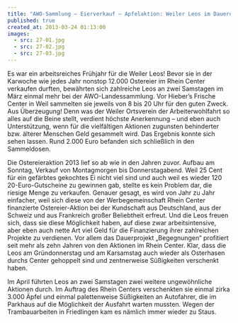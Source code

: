 ```yaml
---
title: "AWO-Sammlung – Eierverkauf – Apfelaktion: Weiler Leos im Dauereinsatz"
published: true
created_at: 2013-03-24 01:13:00
images:
  - src: 27-01.jpg
  - src: 27-02.jpg
  - src: 27-03.jpg
---
```


Es war ein arbeitsreiches Frühjahr für die Weiler Leos! Bevor sie in der Karwoche wie jedes Jahr nonstop 12.000 Ostereier im Rhein Center verkaufen durften, bewährten sich zahlreiche Leos an zwei Samstagen im März einmal mehr bei der AWO-Landessammlung. Vor Hieber’s Frische Center in Weil sammelten sie jeweils von 8 bis 20 Uhr für den guten Zweck. Aus Überzeugung! Denn was der Weiler Ortsverein der Arbeiterwohlfahrt so alles auf die Beine stellt, verdient höchste Anerkennung – und eben auch Unterstützung, wenn für die vielfältigen Aktionen zugunsten behinderter bzw. älterer Menschen Geld gesammelt wird. Das Ergebnis konnte sich sehen lassen. Rund 2.000 Euro befanden sich schließlich in den Sammeldosen.

Die Ostereieraktion 2013 lief so ab wie in den Jahren zuvor. Aufbau am Sonntag, Verkauf von Montagmorgen bis Donnerstagabend. Weil 25 Cent für ein gefärbtes gekochtes Ei nicht viel sind und auch weil es wieder 120 20-Euro-Gutscheine zu gewinnen gab, stellte es kein Problem dar, die riesige Menge zu verkaufen. Genauer gesagt, es wird von Jahr zu Jahr einfacher, weil sich diese von der Werbegemeinschaft Rhein Center finanzierte Ostereier-Aktion bei der Kundschaft aus Deutschland, aus der Schweiz und aus Frankreich großer Beliebtheit erfreut. Und die Leos freuen sich, dass sie diese Möglichkeit haben, auf diese zwar arbeitsintensive, aber eben auch nette Art viel Geld für die Finanzierung ihrer zahlreichen Projekte zu verdienen. Vor allem das Dauerprojekt „Begegnungen“ profitiert seit mehr als zehn Jahren von den Aktionen im Rhein Center. Klar, dass die Leos am Gründonnerstag und am Karsamstag auch wieder als Osterhasen durchs Center gehoppelt sind und zentnerweise Süßigkeiten verschenkt haben.

Im April führten Leos an zwei Samstagen zwei weitere ungewöhnliche Aktionen durch. Im Auftrag des Rhein Centers verschenkten sie einmal zirka 3.000 Äpfel und einmal palettenweise Süßigkeiten an Autofahrer, die im Parkhaus auf die Möglichkeit der Ausfahrt warten mussten. Wegen der Trambauarbeiten in Friedlingen kam es nämlich immer wieder zu Staus.
